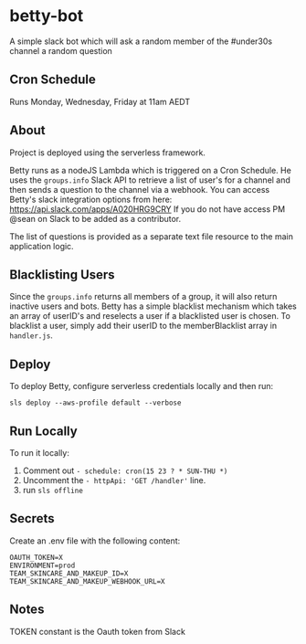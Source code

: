 <!--
title: Betty The Glam Bot
layout: Doc
-->

# betty-bot

A simple slack bot which will ask a random member of the #under30s channel a random question

## Cron Schedule
Runs Monday, Wednesday, Friday at 11am AEDT

## About
Project is deployed using the serverless framework.

Betty runs as a nodeJS Lambda which is triggered on a Cron Schedule. He uses the `groups.info` Slack API to retrieve a list of user's for a channel and then sends a question to the channel via a webhook. You can access Betty's slack integration options from here: https://api.slack.com/apps/A020HRG9CRY If you do not have access PM @sean on Slack to be added as a contributor.

The list of questions is provided as a separate text file resource to the main application logic.

## Blacklisting Users

Since the `groups.info` returns all members of a group, it will also return inactive users and bots. Betty has a simple blacklist mechanism which takes an array of userID's and reselects a user if a blacklisted user is chosen. To blacklist a user, simply add their userID to the memberBlacklist array in `handler.js`.

## Deploy

To deploy Betty, configure serverless credentials locally and then run:

`sls deploy --aws-profile default --verbose`

## Run Locally

To run it locally:

1. Comment out `- schedule: cron(15 23 ? * SUN-THU *)`
2. Uncomment the `- httpApi: 'GET /handler'` line.
3. run `sls offline`


## Secrets

Create an .env file with the following content:

```
OAUTH_TOKEN=X
ENVIRONMENT=prod
TEAM_SKINCARE_AND_MAKEUP_ID=X
TEAM_SKINCARE_AND_MAKEUP_WEBHOOK_URL=X
```

## Notes
TOKEN constant is the Oauth token from Slack
